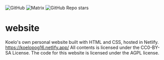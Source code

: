 ![GitHub](https://img.shields.io/github/license/koelopog16/website?color=brightgreen&logo=github)
![Matrix](https://img.shields.io/matrix/#koelo:vern.cc)
![GitHub Repo stars](https://img.shields.io/github/stars/koelopog16/website?style=social)

# website
Koelo's own personal website built with HTML and CSS, hosted in Netlify. https://koelopog16.netlify.app/  All contents is licensed under the CC0-BY-SA License. The code for this website is licensed under the AGPL license.
